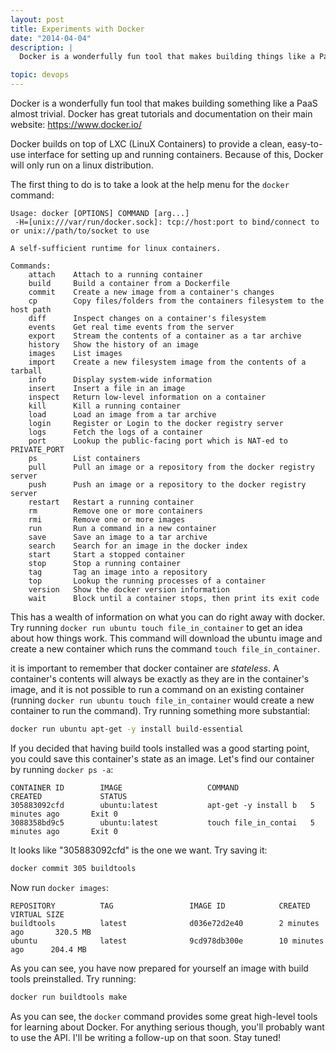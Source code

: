 ```yaml
---
layout: post
title: Experiments with Docker
date: "2014-04-04"
description: |
  Docker is a wonderfully fun tool that makes building things like a PaaS almost trivial. I've documented a brief intro to some of Docker's common cli functions

topic: devops
---
```


Docker is a wonderfully fun tool that makes building something like a PaaS
almost trivial. Docker has great tutorials and documentation on their main
website: https://www.docker.io/

Docker builds on top of LXC (LinuX Containers) to provide a clean, easy-to-use
interface for setting up and running containers. Because of this, Docker will
only run on a linux distribution.

The first thing to do is to take a look at the help menu for the `docker`
command:

~~~
Usage: docker [OPTIONS] COMMAND [arg...]
 -H=[unix:///var/run/docker.sock]: tcp://host:port to bind/connect to or unix://path/to/socket to use

A self-sufficient runtime for linux containers.

Commands:
    attach    Attach to a running container
    build     Build a container from a Dockerfile
    commit    Create a new image from a container's changes
    cp        Copy files/folders from the containers filesystem to the host path
    diff      Inspect changes on a container's filesystem
    events    Get real time events from the server
    export    Stream the contents of a container as a tar archive
    history   Show the history of an image
    images    List images
    import    Create a new filesystem image from the contents of a tarball
    info      Display system-wide information
    insert    Insert a file in an image
    inspect   Return low-level information on a container
    kill      Kill a running container
    load      Load an image from a tar archive
    login     Register or Login to the docker registry server
    logs      Fetch the logs of a container
    port      Lookup the public-facing port which is NAT-ed to PRIVATE_PORT
    ps        List containers
    pull      Pull an image or a repository from the docker registry server
    push      Push an image or a repository to the docker registry server
    restart   Restart a running container
    rm        Remove one or more containers
    rmi       Remove one or more images
    run       Run a command in a new container
    save      Save an image to a tar archive
    search    Search for an image in the docker index
    start     Start a stopped container
    stop      Stop a running container
    tag       Tag an image into a repository
    top       Lookup the running processes of a container
    version   Show the docker version information
    wait      Block until a container stops, then print its exit code
~~~

This has a wealth of information on what you can do right away with docker.
Try running `docker run ubuntu touch file_in_container` to get an idea about
how things work. This command will download the ubuntu image and create a new
container which runs the command `touch file_in_container`.

it is important to remember that docker container are _stateless_. A
container's contents will always be exactly as they are in the container's
image, and it is not possible to run a command on an existing container
(running `docker run ubuntu touch file_in_container` would create a new
container to run the command). Try running something more substantial:

~~~ bash
docker run ubuntu apt-get -y install build-essential
~~~

If you decided that having build tools installed was a good starting point,
you could save this container's state as an image. Let's find our container by
running `docker ps -a`:

~~~
CONTAINER ID        IMAGE                   COMMAND                CREATED             STATUS
305883092cfd        ubuntu:latest           apt-get -y install b   5 minutes ago       Exit 0
3088358bd9c5        ubuntu:latest           touch file_in_contai   5 minutes ago       Exit 0
~~~

It looks like "305883092cfd" is the one we want. Try saving it:

~~~ bash
docker commit 305 buildtools
~~~

Now run `docker images`:

~~~
REPOSITORY          TAG                 IMAGE ID            CREATED             VIRTUAL SIZE
buildtools          latest              d036e72d2e40        2 minutes ago       320.5 MB
ubuntu              latest              9cd978db300e        10 minutes ago      204.4 MB
~~~

As you can see, you have now prepared for yourself an image with build tools
preinstalled. Try running:

~~~ bash
docker run buildtools make
~~~

As you can see, the `docker` command provides some great high-level tools for
learning about Docker. For anything serious though, you'll probably want to
use the API. I'll be writing a follow-up on that soon. Stay tuned!
